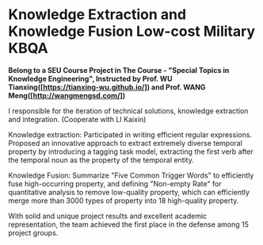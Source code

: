 # Knowledge Extraction and Knowledge Fusion Low-cost Military KBQA

**Belong to a SEU Course Project in The Course - "Special Topics in Knowledge Engineering", Instructed by Prof. WU Tianxing([https://tianxing-wu.github.io/]) and Prof. WANG Meng([http://wangmengsd.com/])**

I responsible for the iteration of technical solutions, knowledge extraction and integration. (Cooperate with LI Kaixin)

Knowledge extraction: Participated in writing efficient regular expressions. Proposed an innovative approach to extract extremely diverse temporal property by introducing a tagging task model, extracting the first verb after the temporal noun as the property of the temporal entity.

Knowledge Fusion: Summarize "Five Common Trigger Words" to efficiently fuse high-occurring property, and defining "Non-empty Rate" for quantitative analysis to remove low-quality property, which can efficiently merge more than 3000 types of property into 18 high-quality property.

With solid and unique project results and excellent academic representation, the team achieved the first place in the defense among 15 project groups.
